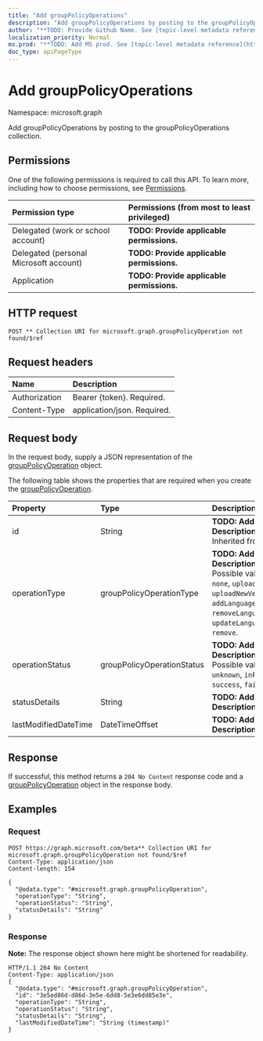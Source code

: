 ```yaml
---
title: "Add groupPolicyOperations"
description: "Add groupPolicyOperations by posting to the groupPolicyOperations collection."
author: "**TODO: Provide Github Name. See [topic-level metadata reference](https://msgo.azurewebsites.net/add/document/guidelines/metadata.html#topic-level-metadata)**"
localization_priority: Normal
ms.prod: "**TODO: Add MS prod. See [topic-level metadata reference](https://msgo.azurewebsites.net/add/document/guidelines/metadata.html#topic-level-metadata)**"
doc_type: apiPageType
---
```


# Add groupPolicyOperations

Namespace: microsoft.graph

Add groupPolicyOperations by posting to the groupPolicyOperations collection.

## Permissions
One of the following permissions is required to call this API. To learn more, including how to choose permissions, see [Permissions](/concepts/permissions-reference.md).

|Permission type|Permissions (from most to least privileged)|
|:---|:---|
|Delegated (work or school account)|**TODO: Provide applicable permissions.**|
|Delegated (personal Microsoft account)|**TODO: Provide applicable permissions.**|
|Application|**TODO: Provide applicable permissions.**|

## HTTP request

<!-- {
  "blockType": "ignored"
}
-->
``` http
POST ** Collection URI for microsoft.graph.groupPolicyOperation not found/$ref
```

## Request headers
|Name|Description|
|:---|:---|
|Authorization|Bearer {token}. Required.|
|Content-Type|application/json. Required.|

## Request body
In the request body, supply a JSON representation of the [groupPolicyOperation](../resources/grouppolicyoperation.md) object.

The following table shows the properties that are required when you create the [groupPolicyOperation](../resources/grouppolicyoperation.md).

|Property|Type|Description|
|:---|:---|:---|
|id|String|**TODO: Add Description** Inherited from [entity](../resources/entity.md)|
|operationType|groupPolicyOperationType|**TODO: Add Description**. Possible values are: `none`, `upload`, `uploadNewVersion`, `addLanguageFiles`, `removeLanguageFiles`, `updateLanguageFiles`, `remove`.|
|operationStatus|groupPolicyOperationStatus|**TODO: Add Description**. Possible values are: `unknown`, `inProgress`, `success`, `failed`.|
|statusDetails|String|**TODO: Add Description**|
|lastModifiedDateTime|DateTimeOffset|**TODO: Add Description**|



## Response

If successful, this method returns a `204 No Content` response code and a [groupPolicyOperation](../resources/grouppolicyoperation.md) object in the response body.

## Examples

### Request
<!-- {
  "blockType": "request",
  "name": "create_grouppolicyoperation_from_"
}
-->
``` http
POST https://graph.microsoft.com/beta** Collection URI for microsoft.graph.groupPolicyOperation not found/$ref
Content-Type: application/json
Content-length: 154

{
  "@odata.type": "#microsoft.graph.groupPolicyOperation",
  "operationType": "String",
  "operationStatus": "String",
  "statusDetails": "String"
}
```

### Response
**Note:** The response object shown here might be shortened for readability.
<!-- {
  "blockType": "response",
  "truncated": true,
  "@odata.type": "microsoft.graph.grouppolicyoperation"
}
-->
``` http
HTTP/1.1 204 No Content
Content-Type: application/json
{
  "@odata.type": "#microsoft.graph.groupPolicyOperation",
  "id": "3e5ed86d-d86d-3e5e-6dd8-5e3e6dd85e3e",
  "operationType": "String",
  "operationStatus": "String",
  "statusDetails": "String",
  "lastModifiedDateTime": "String (timestamp)"
}
```

